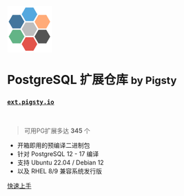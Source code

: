 ![logo](../_media/icon.svg)

# PostgreSQL 扩展仓库 <small>by Pigsty</small>

### [`ext.pigsty.io`](https://ext.pigsty.io)

<br>

> 可用PG扩展多达 <b>345</b> 个

- 开箱即用的预编译二进制包
- 针对 PostgreSQL 12 - 17 编译
- 支持 Ubuntu 22.04 / Debian 12
- 以及 RHEL 8/9 兼容系统发行版

[快速上手](#)
